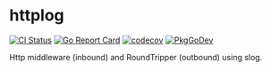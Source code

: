 # httplog
[![CI Status](https://github.com/ifnotnil/httplog/actions/workflows/ci.yml/badge.svg?branch=main)](https://github.com/ifnotnil/httplog/actions/workflows/ci.yml)
[![Go Report Card](https://goreportcard.com/badge/github.com/ifnotnil/httplog)](https://goreportcard.com/report/github.com/ifnotnil/httplog)
[![codecov](https://codecov.io/gh/ifnotnil/httplog/graph/badge.svg?token=IH2L7GZT7F)](https://codecov.io/gh/ifnotnil/httplog)
[![PkgGoDev](https://pkg.go.dev/badge/github.com/ifnotnil/httplog)](https://pkg.go.dev/github.com/ifnotnil/httplog)

Http middleware (inbound) and RoundTripper (outbound) using slog.
